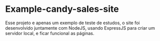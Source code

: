 # Example-candy-sales-site
Esse projeto e apenas um exemplo de teste de estudos, o site foi desenvolvido juntamente com NodeJS, usando ExpressJS para criar um servidor local, e ficar funcional as páginas.
